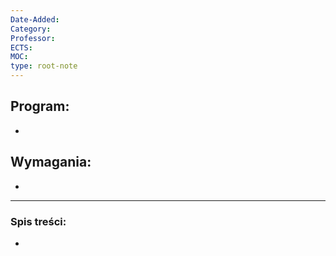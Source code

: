 ```yaml
---
Date-Added:
Category:
Professor:
ECTS:
MOC:
type: root-note
---
```


## Program:

-

## Wymagania:

-

---

### Spis treści:

-
